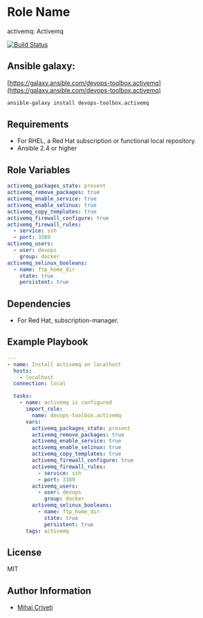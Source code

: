 Role Name
=========

activemq: Activemq

[![Build Status](https://travis-ci.org/cmihai-ansible/activemq.svg?branch=master)](https://travis-ci.org/cmihai-ansible/activemq)

Ansible galaxy:
---------------

[https://galaxy.ansible.com/devops-toolbox.activemq](https://galaxy.ansible.com/devops-toolbox.activemq)

```bash
ansible-galaxy install devops-toolbox.activemq
```

Requirements
------------

- For RHEL, a Red Hat subscription or functional local repository.
- Ansible 2.4 or higher

Role Variables
--------------

```yaml
activemq_packages_state: present
activemq_remove_packages: true
activemq_enable_service: true
activemq_enable_selinux: true
activemq_copy_templates: true
activemq_firewall_configure: true
activemq_firewall_rules:
  - service: ssh
  - port: 3389
activemq_users:
  - user: devops
    group: docker
activemq_selinux_booleans:
  - name: ftp_home_dir
    state: true
    persistent: true
```

Dependencies
------------

- For Red Hat, subscription-manager.

Example Playbook
----------------

```yaml
---
- name: Install activemq on localhost
  hosts:
    - localhost
  connection: local

  tasks:
    - name: activemq is configured
      import_role:
        name: devops-toolbox.activemq
      vars:
        activemq_packages_state: present
        activemq_remove_packages: true
        activemq_enable_service: true
        activemq_enable_selinux: true
        activemq_copy_templates: true
        activemq_firewall_configure: true
        activemq_firewall_rules:
          - service: ssh
          - port: 3389
        activemq_users:
          - user: devops
            group: docker
        activemq_selinux_booleans:
          - name: ftp_home_dir
            state: true
            persistent: true
      tags: activemq
```

License
-------

MIT

Author Information
------------------

- [Mihai Criveti](https://www.linkedin.com/in/devops-toolbox.)
